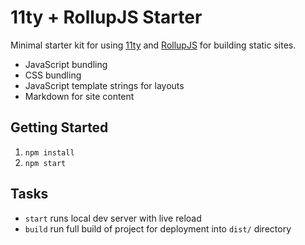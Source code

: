 # 11ty + RollupJS Starter

Minimal starter kit for using [11ty](https://www.11ty.dev/) and [RollupJS](https://rollupjs.org/) for building static sites.

- JavaScript bundling
- CSS bundling
- JavaScript template strings for layouts
- Markdown for site content

## Getting Started

1. `npm install`
2. `npm start`

## Tasks

- `start` runs local dev server with live reload
- `build` run full build of project for deployment into `dist/` directory
